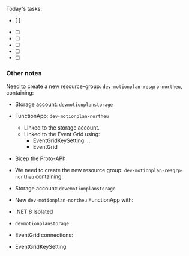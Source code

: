 Today's tasks:
- [ ] 
- [ ] 
- [ ] 
- [ ] 
- [ ] 
- [ ]  

### Other notes
Need to create a new resource-group: `dev-motionplan-resgrp-northeu`, containing:
- Storage account: `devmotionplanstorage`
- FunctionApp: `dev-motionplan-northeu`
    - Linked to the storage account.
    - Linked to the Event Grid using:
        - EventGridKeySetting: ...
        - EventGrid

- Bicep the Proto-API:

- We need to create the new resource group: `dev-motionplan-resgrp-northeu` containing:

- Storage account: `devemotionplanstorage`

- New `dev-motionplan-northeu` FunctionApp with:

- .NET 8 Isolated
- `devmotionplanstorage`
- EventGrid connections:

- EventGridKeySetting